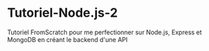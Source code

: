 # Tutoriel-Node.js-2
Tutoriel FromScratch pour me perfectionner sur Node.js, Express et MongoDB en créant le backend d'une API
